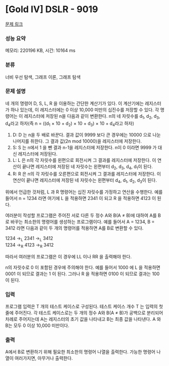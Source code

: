 # [Gold IV] DSLR - 9019 

[문제 링크](https://www.acmicpc.net/problem/9019) 

### 성능 요약

메모리: 220196 KB, 시간: 10164 ms

### 분류

너비 우선 탐색, 그래프 이론, 그래프 탐색

### 문제 설명

<p>네 개의 명령어 D, S, L, R 을 이용하는 간단한 계산기가 있다. 이 계산기에는 레지스터가 하나 있는데, 이 레지스터에는 0 이상 10,000 미만의 십진수를 저장할 수 있다. 각 명령어는 이 레지스터에 저장된 n을 다음과 같이 변환한다. n의 네 자릿수를 d<sub>1</sub>, d<sub>2</sub>, d<sub>3</sub>, d<sub>4</sub>라고 하자(즉 n = ((d<sub>1</sub> × 10 + d<sub>2</sub>) × 10 + d<sub>3</sub>) × 10 + d<sub>4</sub>라고 하자)</p>

<ol>
	<li>D: D 는 n을 두 배로 바꾼다. 결과 값이 9999 보다 큰 경우에는 10000 으로 나눈 나머지를 취한다. 그 결과 값(2n mod 10000)을 레지스터에 저장한다.</li>
	<li>S: S 는 n에서 1 을 뺀 결과 n-1을 레지스터에 저장한다. n이 0 이라면 9999 가 대신 레지스터에 저장된다.</li>
	<li>L: L 은 n의 각 자릿수를 왼편으로 회전시켜 그 결과를 레지스터에 저장한다. 이 연산이 끝나면 레지스터에 저장된 네 자릿수는 왼편부터 d<sub>2</sub>, d<sub>3</sub>, d<sub>4</sub>, d<sub>1</sub>이 된다.</li>
	<li>R: R 은 n의 각 자릿수를 오른편으로 회전시켜 그 결과를 레지스터에 저장한다. 이 연산이 끝나면 레지스터에 저장된 네 자릿수는 왼편부터 d<sub>4</sub>, d<sub>1</sub>, d<sub>2</sub>, d<sub>3</sub>이 된다.</li>
</ol>

<p>위에서 언급한 것처럼, L 과 R 명령어는 십진 자릿수를 가정하고 연산을 수행한다. 예를 들어서 n = 1234 라면 여기에 L 을 적용하면 2341 이 되고 R 을 적용하면 4123 이 된다.</p>

<p>여러분이 작성할 프로그램은 주어진 서로 다른 두 정수 A와 B(A ≠ B)에 대하여 A를 B로 바꾸는 최소한의 명령어를 생성하는 프로그램이다. 예를 들어서 A = 1234, B = 3412 라면 다음과 같이 두 개의 명령어를 적용하면 A를 B로 변환할 수 있다.</p>

<p>1234 →<sub>L</sub> 2341 →<sub>L</sub> 3412<br>
1234 →<sub>R</sub> 4123 →<sub>R</sub> 3412</p>

<p>따라서 여러분의 프로그램은 이 경우에 LL 이나 RR 을 출력해야 한다.</p>

<p>n의 자릿수로 0 이 포함된 경우에 주의해야 한다. 예를 들어서 1000 에 L 을 적용하면 0001 이 되므로 결과는 1 이 된다. 그러나 R 을 적용하면 0100 이 되므로 결과는 100 이 된다.</p>

### 입력 

 <p>프로그램 입력은 T 개의 테스트 케이스로 구성된다. 테스트 케이스 개수 T 는 입력의 첫 줄에 주어진다. 각 테스트 케이스로는 두 개의 정수 A와 B(A ≠ B)가 공백으로 분리되어 차례로 주어지는데 A는 레지스터의 초기 값을 나타내고 B는 최종 값을 나타낸다. A 와 B는 모두 0 이상 10,000 미만이다.</p>

### 출력 

 <p>A에서 B로 변환하기 위해 필요한 최소한의 명령어 나열을 출력한다. 가능한 명령어 나열이 여러가지면, 아무거나 출력한다.</p>

